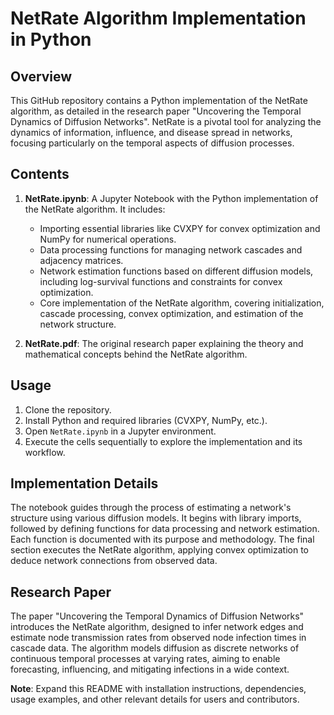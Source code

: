 
# NetRate Algorithm Implementation in Python

## Overview
This GitHub repository contains a Python implementation of the NetRate algorithm, as detailed in the research paper "Uncovering the Temporal Dynamics of Diffusion Networks". NetRate is a pivotal tool for analyzing the dynamics of information, influence, and disease spread in networks, focusing particularly on the temporal aspects of diffusion processes.

## Contents
1. **NetRate.ipynb**: A Jupyter Notebook with the Python implementation of the NetRate algorithm. It includes:
   - Importing essential libraries like CVXPY for convex optimization and NumPy for numerical operations.
   - Data processing functions for managing network cascades and adjacency matrices.
   - Network estimation functions based on different diffusion models, including log-survival functions and constraints for convex optimization.
   - Core implementation of the NetRate algorithm, covering initialization, cascade processing, convex optimization, and estimation of the network structure.

2. **NetRate.pdf**: The original research paper explaining the theory and mathematical concepts behind the NetRate algorithm.

## Usage
1. Clone the repository.
2. Install Python and required libraries (CVXPY, NumPy, etc.).
3. Open `NetRate.ipynb` in a Jupyter environment.
4. Execute the cells sequentially to explore the implementation and its workflow.

## Implementation Details
The notebook guides through the process of estimating a network's structure using various diffusion models. It begins with library imports, followed by defining functions for data processing and network estimation. Each function is documented with its purpose and methodology. The final section executes the NetRate algorithm, applying convex optimization to deduce network connections from observed data.

## Research Paper
The paper "Uncovering the Temporal Dynamics of Diffusion Networks" introduces the NetRate algorithm, designed to infer network edges and estimate node transmission rates from observed node infection times in cascade data. The algorithm models diffusion as discrete networks of continuous temporal processes at varying rates, aiming to enable forecasting, influencing, and mitigating infections in a wide context.

**Note**: Expand this README with installation instructions, dependencies, usage examples, and other relevant details for users and contributors.
